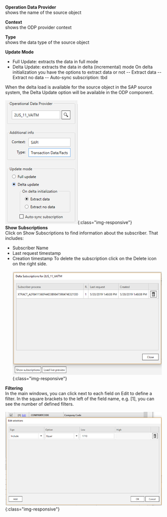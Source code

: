 **Operation Data Provider**<br/>
shows the name of the source object 

**Context**<br/>
shows the ODP provider context 

**Type**<br/>
shows the data type of the source object

**Update Mode** 
- Full Update: extracts the data in full mode
- Delta Update: extracts the data in delta (incremental) mode 
On delta initialization you have the options to extract data or not
-- Extract data 
-- Extract no data 
-- Auto-sync subscription: tbd 

When the delta load is available for the source object in the SAP source system, the Delta Update option will be available in the ODP component. 
<br/><br/>
![ODP Settings](/img/content/odp/odp-settings-01.png){:class="img-responsive"}
<br/>
**Show Subscriptions**<br/>
Click on Show Subscriptions to find information about the subscriber. That includes: 
- Subscriber Name
- Last request timestamp
- Creation timestamp 
To delete the subscription click on the Delete icon on the right side. <br/><br/>
![ODP Subscriber](/img/content/odp/odp-settings-02.png){:class="img-responsive"}

**Filtering**<br/>
In the main windows, you can click next to each field on Edit to define a filter.
In the square brackets to the left of the field name, e.g. [1], you can see the number of defined filters. <br/><br/>
![ODP ABAP CDS View Filter](/img/content/odp/odp-component-cds-costcenter-03-filter.png){:class="img-responsive"}

